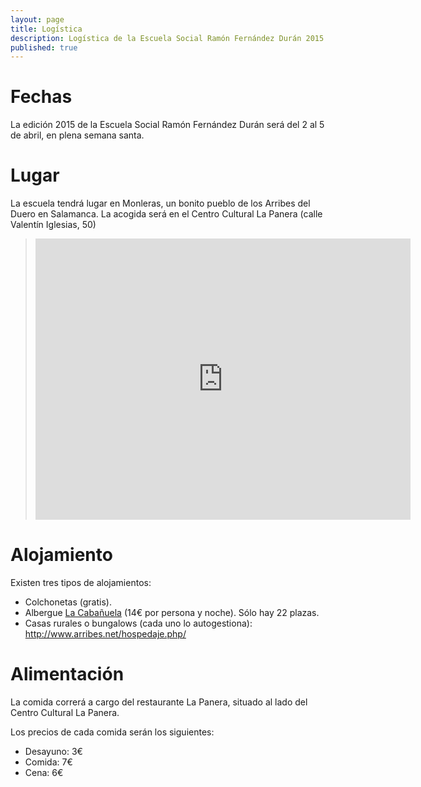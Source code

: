 ```yaml
---
layout: page
title: Logística
description: Logística de la Escuela Social Ramón Fernández Durán 2015
published: true
---
```


# Fechas
La edición 2015 de la Escuela Social Ramón Fernández Durán será del 2 al 5 de abril, en plena semana santa. 

# Lugar
La escuela tendrá lugar en Monleras, un bonito pueblo de los Arribes del Duero en Salamanca. La acogida será en el Centro Cultural La Panera (calle Valentín Iglesias, 50)

><iframe src="https://www.google.com/maps/embed?pb=!1m14!1m8!1m3!1d3002.7559464870324!2d-6.226380000000001!3d41.18349!3m2!1i1024!2i768!4f13.1!3m3!1m2!1s0x0d394de5508bc77d%3A0x7cff3a9de0f47d02!2sCalle+Valentin+Iglesias%2C+50%2C+37171+Monleras%2C+Salamanca!5e0!3m2!1ses!2ses!4v1427791362009" width="600" height="450" frameborder="0" style="border:0"></iframe>


# Alojamiento
Existen tres tipos de alojamientos:

- Colchonetas (gratis).
- Albergue [La Cabañuela](http://www.lacabanuela.es/) (14€ por persona y noche). Sólo hay 22 plazas.
- Casas rurales o bungalows (cada uno lo autogestiona):  <http://www.arribes.net/hospedaje.php/>

# Alimentación
La comida correrá a cargo del restaurante La Panera, situado al lado del Centro Cultural La Panera. 

Los precios de cada comida serán los siguientes:

- Desayuno: 3€
- Comida: 7€
- Cena: 6€